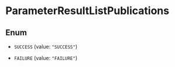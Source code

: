 

# ParameterResultListPublications

## Enum


* `SUCCESS` (value: `"SUCCESS"`)

* `FAILURE` (value: `"FAILURE"`)



